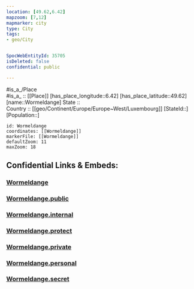 ```yaml
---
location: [49.62,6.42] 
mapzoom: [7,12] 
mapmarker: city 
type: City
tags:
- geo/City


SpocWebEntityId: 35705
isDeleted: false
confidential: public

---
```

#is_a_/Place  
#is_a_ :: [[Place]] 
[has_place_longitude::6.42] 
[has_place_latitude::49.62] 
[name::Wormeldange] 
State ::  
Country :: [[geo/Continent/Europe/Europe~West/Luxembourg]] 
[StateId::] 
[Population::] 



```leaflet
id: Wormeldange
coordinates: [[Wormeldange]] 
markerFile: [[Wormeldange]] 
defaultZoom: 11 
maxZoom: 18
```


## Confidential Links & Embeds: 

### [Wormeldange](/_Standards/Earth/Continent/Europe/Europe~West/Luxembourg/City/Wormeldange.md) 

### [Wormeldange.public](/_public/Earth/Continent/Europe/Europe~West/Luxembourg/City/Wormeldange.public.md) 

### [Wormeldange.internal](/_internal/Earth/Continent/Europe/Europe~West/Luxembourg/City/Wormeldange.internal.md) 

### [Wormeldange.protect](/_protect/Earth/Continent/Europe/Europe~West/Luxembourg/City/Wormeldange.protect.md) 

### [Wormeldange.private](/_private/Earth/Continent/Europe/Europe~West/Luxembourg/City/Wormeldange.private.md) 

### [Wormeldange.personal](/_personal/Earth/Continent/Europe/Europe~West/Luxembourg/City/Wormeldange.personal.md) 

### [Wormeldange.secret](/_secret/Earth/Continent/Europe/Europe~West/Luxembourg/City/Wormeldange.secret.md)

